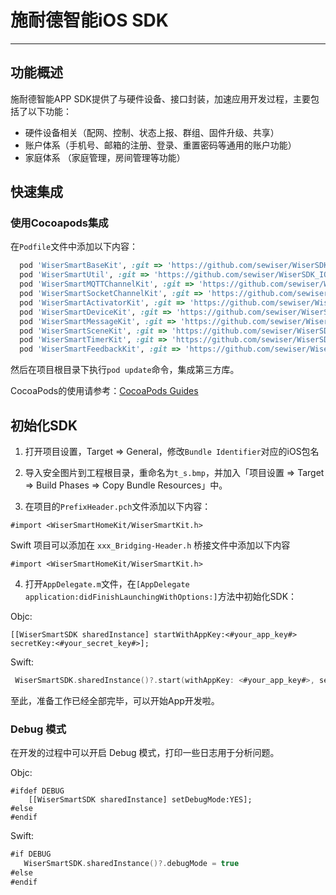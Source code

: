 # 施耐德智能iOS SDK

---

## 功能概述

施耐德智能APP SDK提供了与硬件设备、接口封装，加速应用开发过程，主要包括了以下功能：

- 硬件设备相关（配网、控制、状态上报、群组、固件升级、共享）
- 账户体系（手机号、邮箱的注册、登录、重置密码等通用的账户功能）
- 家庭体系 （家庭管理，房间管理等功能）

## 快速集成

### 使用Cocoapods集成

在`Podfile`文件中添加以下内容：

```ruby
  pod 'WiserSmartBaseKit', :git => 'https://github.com/sewiser/WiserSDK_IOS.git', :tag => '3.14.3'
  pod 'WiserSmartUtil', :git => 'https://github.com/sewiser/WiserSDK_IOS.git', :tag => '3.14.3'
  pod 'WiserSmartMQTTChannelKit', :git => 'https://github.com/sewiser/WiserSDK_IOS.git', :tag => '3.14.3'
  pod 'WiserSmartSocketChannelKit', :git => 'https://github.com/sewiser/WiserSDK_IOS.git', :tag => '3.14.3'
  pod 'WiserSmartActivatorKit', :git => 'https://github.com/sewiser/WiserSDK_IOS.git', :tag => '3.14.3'
  pod 'WiserSmartDeviceKit', :git => 'https://github.com/sewiser/WiserSDK_IOS.git', :tag => '3.14.3'
  pod 'WiserSmartMessageKit', :git => 'https://github.com/sewiser/WiserSDK_IOS.git', :tag => '3.14.3'
  pod 'WiserSmartSceneKit', :git => 'https://github.com/sewiser/WiserSDK_IOS.git', :tag => '3.14.3'
  pod 'WiserSmartTimerKit', :git => 'https://github.com/sewiser/WiserSDK_IOS.git', :tag => '3.14.3'
  pod 'WiserSmartFeedbackKit', :git => 'https://github.com/sewiser/WiserSDK_IOS.git', :tag => '3.14.3'
```

然后在项目根目录下执行`pod update`命令，集成第三方库。

CocoaPods的使用请参考：[CocoaPods Guides](https://guides.cocoapods.org/)

## 初始化SDK

1. 打开项目设置，Target => General，修改`Bundle Identifier`对应的iOS包名

2. 导入安全图片到工程根目录，重命名为`t_s.bmp`，并加入「项目设置 => Target => Build Phases => Copy Bundle Resources」中。

3. 在项目的`PrefixHeader.pch`文件添加以下内容：

```objc
#import <WiserSmartHomeKit/WiserSmartKit.h>
```

Swift 项目可以添加在 `xxx_Bridging-Header.h` 桥接文件中添加以下内容

```
#import <WiserSmartHomeKit/WiserSmartKit.h>
```

4. 打开`AppDelegate.m`文件，在`[AppDelegate application:didFinishLaunchingWithOptions:]`方法中初始化SDK：

Objc:

```objc
[[WiserSmartSDK sharedInstance] startWithAppKey:<#your_app_key#> secretKey:<#your_secret_key#>];
```

Swift:

```swift
 WiserSmartSDK.sharedInstance()?.start(withAppKey: <#your_app_key#>, secretKey: <#your_secret_key#>)
```



至此，准备工作已经全部完毕，可以开始App开发啦。

### Debug 模式

在开发的过程中可以开启 Debug 模式，打印一些日志用于分析问题。

Objc:

```objc
#ifdef DEBUG
    [[WiserSmartSDK sharedInstance] setDebugMode:YES];
#else
#endif
```

Swift:

```swift
#if DEBUG
   WiserSmartSDK.sharedInstance()?.debugMode = true
#else
#endif
```

